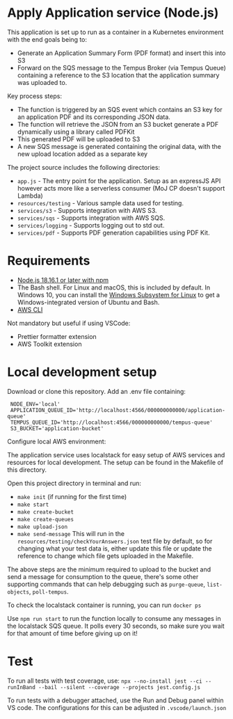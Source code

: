 # Apply Application service (Node.js)
This application is set up to run as a container in a Kubernetes environment with the end goals being to:
- Generate an Application Summary Form (PDF format) and insert this into S3
- Forward on the SQS message to the Tempus Broker (via Tempus Queue) containing a reference to the S3 location that the application summary was uploaded to.

Key process steps:

- The function is triggered by an SQS event which contains an S3 key for an application PDF and its corresponding JSON data.
- The function will retrieve the JSON from an S3 bucket generate a PDF dynamically using a library called PDFKit
- This generated PDF will be uploaded to S3
- A new SQS message is generated containing the original data, with the new upload location added as a separate key

The project source includes the following directories:

- `app.js` - The entry point for the application. Setup as an expressJS API however acts more like a serverless consumer (MoJ CP doesn't support Lambda)
- `resources/testing` - Various sample data used for testing.
- `services/s3` - Supports integration with AWS S3.
- `services/sqs` - Supports integration with AWS SQS.
- `services/logging` - Supports logging out to std out.
- `services/pdf` - Supports PDF generation capabilities using PDF Kit.


# Requirements
- [Node.js 18.16.1 or later with npm](https://nodejs.org/en/download/releases/)
- The Bash shell. For Linux and macOS, this is included by default. In Windows 10, you can install the [Windows Subsystem for Linux](https://docs.microsoft.com/en-us/windows/wsl/install-win10) to get a Windows-integrated version of Ubuntu and Bash.
- [AWS CLI](https://docs.aws.amazon.com/cli/latest/userguide/getting-started-install.html)

Not mandatory but useful if using VSCode:
- Prettier formatter extension
- AWS Toolkit extension

# Local development setup

Download or clone this repository.
Add an .env file containing:

   ```
    NODE_ENV='local'
    APPLICATION_QUEUE_ID='http://localhost:4566/000000000000/application-queue'
    TEMPUS_QUEUE_ID='http://localhost:4566/000000000000/tempus-queue'
    S3_BUCKET='application-bucket'
   ```

Configure local AWS environment:

The application service uses localstack for easy setup of AWS services and resources for local development. The setup can be found in the Makefile of this directory.

Open this project directory in terminal and run:
 - `make init` (if running for the first time)
 - `make start`
 - `make create-bucket`
 - `make create-queues`
 - `make upload-json`
 - `make send-message`
This will run in the `resources/testing/checkYourAnswers.json` test file by default, so for changing what your test data is, either update this file or update the reference to change which file gets uploaded in the Makefile.

The above steps are the minimum required to upload to the bucket and send a message for consumption to the queue, there's some other supporting commands that can help debugging such as `purge-queue`, `list-objects`, `poll-tempus`.

To check the localstack container is running, you can run `docker ps`

Use `npm run start` to run the function locally to consume any messages in the localstack SQS queue. It polls every 30 seconds, so make sure you wait for that amount of time before giving up on it!

# Test

To run all tests with test coverage, use:
`npx --no-install jest --ci --runInBand --bail --silent --coverage --projects jest.config.js`

To run tests with a debugger attached, use the Run and Debug panel within VS code. The configurations for this can be adjusted in
`.vscode/launch.json`
